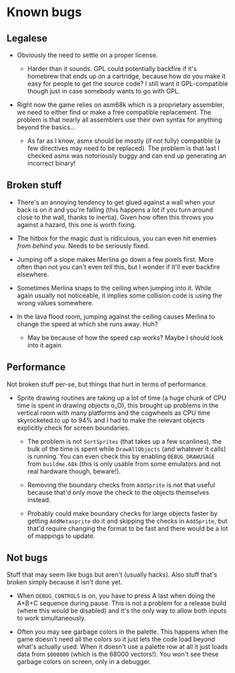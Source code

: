 # Known bugs

## Legalese

* Obviously the need to settle on a proper license.

    * Harder than it sounds. GPL could potentially backfire if it's homebrew that ends up on a cartridge, because how do you make it easy for people to get the source code? I still want it GPL-compatible though just in case somebody wants to go with GPL.

* Right now the game relies on asm68k which is a proprietary assembler, we need to either find or make a free compatible replacement. The problem is that nearly all assemblers use their own syntax for anything beyond the basics...

    * As far as I know, asmx should be mostly (if not fully) compatible (a few directives may need to be replaced). The problem is that last I checked asmx was notoriously buggy and can end up generating an incorrect binary!

## Broken stuff

* There's an annoying tendency to get glued against a wall when your back is on it and you're falling (this happens a lot if you turn around close to the wall, thanks to inertia). Given how often this throws you against a hazard, this one is worth fixing.

* The hitbox for the magic dust is ridiculous, you can even hit enemies *from behind you*. Needs to be seriously fixed.

* Jumping off a slope makes Merlina go down a few pixels first. More often than not you can't even *tell* this, but I wonder if it'll ever backfire elsewhere.

* Sometimes Merlina snaps to the ceiling when jumping into it. While again usually not noticeable, it implies some collision code is using the wrong values somewhere.

* In the lava flood room, jumping against the ceiling causes Merlina to change the speed at which she runs away. Huh?

    * May be because of how the speed cap works? Maybe I should look into it again.

## Performance

Not broken stuff per-se, but things that hurt in terms of performance.

* Sprite drawing routines are taking up a lot of time (a huge chunk of CPU time is spent in drawing objects o_O), this brought up problems in the vertical room with many platforms and the cogwheels as CPU time skyrocketed to up to 94% and I had to make the relevant objects explicitly check for screen boundaries.

    * The problem is not `SortSprites` (that takes up a few scanlines), the bulk of the time is spent while `DrawAllObjects` (and whatever it calls) is running. You can even check this by enabling `DEBUG_DRAWUSAGE` from `buildme.68k` (this is only usable from some emulators and not real hardware though, beware!).

    * Removing the boundary checks from `AddSprite` is not that useful because that'd only move the check to the objects themselves instead.

    * Probably could make boundary checks for large objects faster by getting `AddMetasprite` do it and skipping the checks in `AddSprite`, but that'd require changing the format to be fast and there would be a lot of mappings to update.

## Not bugs

Stuff that may seem like bugs but aren't (usually hacks). Also stuff that's broken simply because it isn't done yet.

* When `DEBUG_CONTROLS` is on, you have to press A last when doing the A+B+C sequence during pause. This is not a problem for a release build (where this would be disabled) and it's the only way to allow both inputs to work simultaneously.

* Often you may see garbage colors in the palette. This happens when the game doesn't need all the colors so it just lets the code load beyond what's actually used. When it doesn't use a palette row at all it just loads data from `$000000` (which is the 68000 vectors!). You won't see these garbage colors on screen, only in a debugger.
